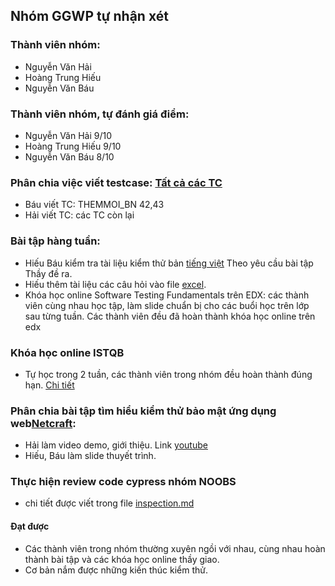 ## Nhóm GGWP tự nhận xét
  
 ### Thành viên nhóm:
 * Nguyễn Văn Hải
 * Hoàng Trung Hiếu
 * Nguyễn Văn Báu
 
 ### Thành viên nhóm, tự đánh giá điểm:
 * Nguyễn Văn Hải 9/10
 * Hoàng Trung Hiếu 9/10
 * Nguyễn Văn Báu 8/10
  
 ### Phân chia việc viết testcase: [Tất cả các TC](https://github.com/truonganhhoang/int3117-2017/tree/master/Group/GGWP)
  
 * Báu viết TC: THEMMOI_BN 42,43
 * Hải viết TC: các TC còn lại
  
 ### Bài tập hàng tuần:
 * Hiếu Báu kiểm tra tài liệu kiểm thử bản [tiếng việt](https://docs.google.com/document/d/1VmkutHjYjY3sfT-H67NyrE8MzJwQFKhCGqtAOP_hIJc/edit#heading=h.q2hhjxlnqtko) Theo yêu cầu bài tập Thầy đề ra.
 * Hiếu thêm tài liệu các câu hỏi vào file [excel](https://docs.google.com/spreadsheets/d/1SRUjhmj-8TLGdvhBpk_-BBZETcQx-8is1PxWL171Wd0/edit#gid=1158584517&range=705:705).
 * Khóa học online Software Testing Fundamentals trên EDX: các thành viên cùng nhau học tập, làm slide chuẩn bị cho các buổi học trên lớp sau từng tuần. Các thành viên đều đã hoàn thành khóa học online trên 
 edx
 
 ### Khóa học online ISTQB
 * Tự học trong 2 tuần, các thành viên trong nhóm đều hoàn thành đúng hạn. [Chi tiết](https://github.com/truonganhhoang/int3117-2017/tree/master/istqb)
 
 ### Phân chia bài tập tìm hiểu kiểm thử bảo mật ứng dụng web[Netcraft](https://www.netcraft.com/security-testing/web-application/):
 * Hải làm video demo, giới thiệu. Link [youtube](https://youtu.be/6ys5qWL30Cw)
 * Hiếu, Báu làm slide thuyết trình.
 
 ### Thực hiện review code cypress nhóm NOOBS
 * chi tiết được viết trong file [inspection.md](https://github.com/truonganhhoang/int3117-2017/blob/master/Group/GGWP/inspection.md)
 #### Đạt được
 * Các thành viên trong nhóm thường xuyên ngồi với nhau, cùng nhau hoàn thành bài tập và các khóa học online thầy giao.
 * Cơ bản nắm được những kiến thúc kiểm thử.